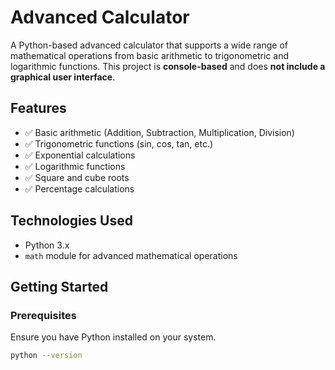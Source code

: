 
# Advanced Calculator

A Python-based advanced calculator that supports a wide range of mathematical operations from basic arithmetic to trigonometric and logarithmic functions. This project is **console-based** and does **not include a graphical user interface**.

## Features

- ✅ Basic arithmetic (Addition, Subtraction, Multiplication, Division)
- ✅ Trigonometric functions (sin, cos, tan, etc.)
- ✅ Exponential calculations
- ✅ Logarithmic functions
- ✅ Square and cube roots
- ✅ Percentage calculations

## Technologies Used

- Python 3.x
- `math` module for advanced mathematical operations

## Getting Started

### Prerequisites

Ensure you have Python installed on your system.

```bash
python --version